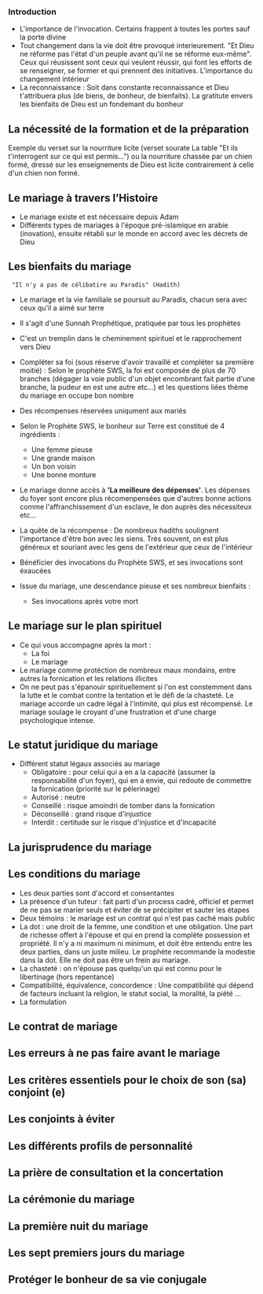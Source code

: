 ### Introduction

- L'importance de l'invocation. Certains frappent à toutes les portes sauf la porte divine
- Tout changement dans la vie doit être provoqué interieurement. "Et Dieu ne réforme pas l'état d'un peuple avant qu'il ne se réforme eux-même". Ceux qui réusissent sont ceux qui veulent réussir, qui font les efforts de se renseigner, se former et qui prennent des initiatives. L'importance du changement intérieur
- La reconnaissance : Soit dans constante reconnaissance et Dieu t'attribuera plus (de biens, de bonheur, de bienfaits). La gratitute envers les bienfaits de Dieu est un fondemant du bonheur

## La nécessité de la formation et de la préparation

Exemple du verset sur la nourriture licite (verset sourate La table "Et ils t'interrogent sur ce qui est permis...") ou la nourriture chassée par un chien formé, dressé sur les enseignements de Dieu est licite contrairement à celle d'un chien non formé. 


## Le mariage à travers l’Histoire

- Le mariage existe et est nécessaire depuis Adam
- Différents types de mariages à l'époque pré-islamique en arabie (inovation), ensuite rétabli sur le monde en accord avec les décrets de Dieu

## Les bienfaits du mariage

	 "Il n'y a pas de célibatire au Paradis" (Hadith)
- Le mariage et la vie familiale se poursuit au Paradis, chacun sera avec ceux qu'il a aimé sur terre
- Il s'agit d'une Sunnah Prophétique, pratiquée par tous les prophètes
- C'est un tremplin dans le cheminement spirituel et le rapprochement vers Dieu
- Compléter sa foi (sous réserve d'avoir travaillé et compléter sa première moitié) : Selon le prophète SWS, la foi est composée de plus de 70 branches (dégager la voie public d'un objet encombrant fait partie d'une branche, la pudeur en est une autre etc...) et les questions liées thème du mariage en occupe bon nombre 
- Des récompenses réservées uniqument aux mariés
- Selon le Prophète SWS, le bonheur sur Terre est constitué de 4 ingrédients :
	- Une femme pieuse
	- Une grande maison
	- Un bon voisin
	- Une bonne monture

- Le mariage donne accès à __'La meilleure des dépenses'__. Les dépenses du foyer sont encore plus récomenpensées que d'autres bonne actions comme l'affranchissement d'un esclave, le don auprès des nécessiteux etc... 
- La quête de la récompense : De nombreux hadiths soulignent l'importance d'être bon avec les siens. Très souvent, on est plus généreux et souriant avec les gens de l'extérieur que ceux de l'intérieur
- Bénéficier des invocations du Prophète SWS, et ses invocations sont éxaucées
- Issue du mariage, une descendance pieuse et ses nombreux bienfaits :
	- Ses invocations après votre mort 

## Le mariage sur le plan spirituel

- Ce qui vous accompagne après la mort :
	- La foi 
	- Le mariage
- Le mariage comme protéction de nombreux maux mondains, entre autres la fornication et les relations illicites
- On ne peut pas s'épanouir spirituellement si l'on est constemment dans la lutte et le combat contre la tentation et le défi de la chasteté. Le mariage accorde un cadre légal à l'intimité, qui plus est récompensé. Le mariage soulage le croyant d'une frustration et d'une charge psychologique intense.

## Le statut juridique du mariage

- Différent statut légaux associés au mariage
	- Obligatoire : pour celui qui a en a la capacité (assumer la responsabilité d'un foyer), qui en a envie, qui redoute de commettre la fornication (priorité sur le pélerinage)
	- Autorisé : neutre
	- Conseillé : risque amoindri de tomber dans la fornication
	- Déconseillé : grand risque d'injustice
	- Interdit : certitude sur le risque d'injustice et d'incapacité 

## La jurisprudence du mariage


## Les conditions du mariage

- Les deux parties sont d'accord et consentantes
- La présence d'un tuteur : fait parti d'un process cadré, officiel et permet de ne pas se marier seuls et éviter de se précipiter et sauter les étapes
- Deux témoins : le mariage est un contrat qui n'est pas caché mais public 
- La dot : une droit de la femme, une condition et une obligation. Une part de richesse offert à l'épouse et qui en prend la complète possession et propriété. Il n'y a ni maximum ni minimum, et doit être entendu entre les deux parties, dans un juste milieu. Le prophète recommande la modestie dans la dot. Elle ne doit pas être un frein au mariage.
- La chasteté : on n'épouse pas quelqu'un qui est connu pour le libertinage (hors repentance)
- Compatibilité, équivalence, concordence : Une compatibilité qui dépend de facteurs incluant la religion, le statut social, la moralité, la piété ...
- La formulation  

## Le contrat de mariage

## Les erreurs à ne pas faire avant le mariage

## Les critères essentiels pour le choix de son (sa) conjoint (e)

## Les conjoints à éviter

## Les différents profils de personnalité

## La prière de consultation et la concertation

## La cérémonie du mariage

## La première nuit du mariage

## Les sept premiers jours du mariage

## Protéger le bonheur de sa vie conjugale